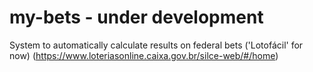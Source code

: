 # my-bets - under development
System to automatically calculate results on federal bets ('Lotofácil' for now) (https://www.loteriasonline.caixa.gov.br/silce-web/#/home)

